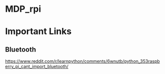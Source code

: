 # MDP_rpi





# Important Links

## Bluetooth
https://www.reddit.com/r/learnpython/comments/6wnutb/python_353raspberry_pi_cant_import_bluetooth/
